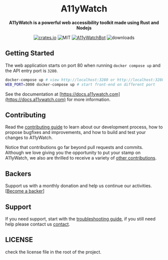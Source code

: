 <div align="center">
  <h1>A11yWatch</h1>
  <p>
    <strong>A11yWatch is a powerful web accessibility toolkit made using Rust and Nodejs</strong>
  </p>
  <p>

[![crates.io](https://img.shields.io/crates/v/a11ywatch_cli?label=latest)](https://docs.rs/crate/a11ywatch_cli/latest)
![MIT](https://img.shields.io/crates/l/a11ywatch_cli.svg)
[![A11yWatchBot](https://github.com/A11yWatch/a11ywatch/actions/workflows/build-test.yml/badge.svg)](https://github.com/A11yWatch/a11ywatch/actions/workflows/build-test.yml)
![downloads](https://img.shields.io/crates/d/a11ywatch_cli.svg)

  </p>
</div>

## Getting Started

The web application starts on port 80 when running `docker compose up` and the API entry port is `3280`.

```sh
docker-compose up # view http://localhost:3280 or http://localhost:3280/graphql
WEB_PORT=3000 docker-compose up # start front-end on different port
```

See the documentation at [https://docs.a11ywatch.com](https://docs.a11ywatch.com) for more information.

## Contributing

Read the [contributing guide](/CONTRIBUTING.md) to learn about our development process, how to propose bugfixes and improvements, and how to build and test your changes to A11yWatch.

Notice that contributions go far beyond pull requests and commits.
Although we love giving you the opportunity to put your stamp on A11yWatch, we also are thrilled to receive a variety of [other contributions](https://a11ywatch.com/faq).

## Backers

Support us with a monthly donation and help us continue our activities. [[Become a backer](https://opencollective.com/a11ywatch#backer)]

## Support

If you need support, start with the [troubleshooting guide](https://docs.a11ywatch.com/documentation/troubleshooting),
if you still need help please contact us [contact](https://docs.a11ywatch.com/documentation/contact/).

## LICENSE

check the license file in the root of the project.
